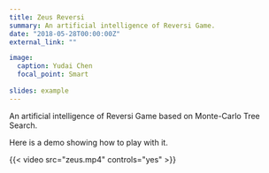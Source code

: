 ```yaml
---
title: Zeus Reversi
summary: An artificial intelligence of Reversi Game.
date: "2018-05-28T00:00:00Z"
external_link: ""

image:
  caption: Yudai Chen
  focal_point: Smart
  
slides: example
---
```

An artificial intelligence of Reversi Game based on Monte-Carlo Tree Search.

Here is a demo showing how to play with it.

{{< video src="zeus.mp4" controls="yes" >}} 